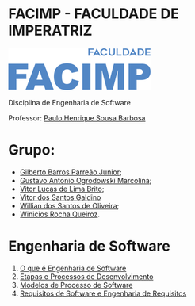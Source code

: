 # FACIMP - FACULDADE DE IMPERATRIZ
![alt text](/facimp.png "Facimp")

Disciplina de Engenharia de Software

Professor: 
[Paulo Henrique Sousa Barbosa](https://github.com/agenteph)


# Grupo: 
* [Gilberto Barros Parreão Junior](https://github.com/gilbertoparreao);
* [Gustavo Antonio Ogrodowski Marcolina](https://github.com/marcolinaguga);
* [Vitor Lucas de Lima Brito](https://github.com/Darthvitu);
* [Vitor dos Santos Galdino](https://github.com/VDSG6)
* [Willian dos Santos de Oliveira](https://github.com/8oito-bits);
* [Winicios Rocha Queiroz](https://github.com/Winicios22).

       

# Engenharia de Software

1. [O que é Engenharia de Software](https://github.com/8oito-bits/ENGENHARIA-DE-SOFTWARE-01--TI-DA-DEPRESS-O/wiki/O-que-é-Engenharia-de-Software%3F)
2. [Etapas e Processos de Desenvolvimento](https://github.com/8oito-bits/ENGENHARIA-DE-SOFTWARE-01--TI-DA-DEPRESS-O/wiki/Etapas-e-Processos-de-Desenvolvimento)
3. [Modelos de Processo de Software](https://github.com/8oito-bits/ENGENHARIA-DE-SOFTWARE-01--TI-DA-DEPRESS-O/wiki/Modelos-de-Processo-de-Software)
4. [Requisitos de Software e Engenharia de Requisitos](https://github.com/8oito-bits/ENGENHARIA-DE-SOFTWARE-01--TI-DA-DEPRESS-O/wiki/Requisitos-de-Software-e-Engenharia-de-Requisitos)
